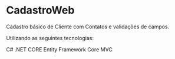 # CadastroWeb
Cadastro básico de Cliente com Contatos e validações de campos.

Utilizando as seguintes tecnologias:

C#
.NET CORE
Entity Framework Core
MVC
